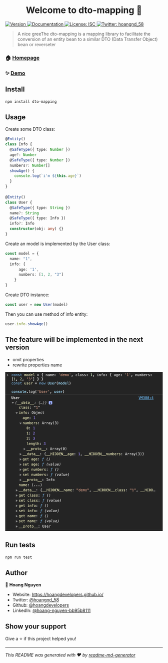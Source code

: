 <h1 align="center">Welcome to dto-mapping 👋</h1>
<p>
  <a href="https://www.npmjs.com/package/dto-mapping" target="_blank">
    <img alt="Version" src="https://img.shields.io/npm/v/dto-mapping.svg">
  </a>
  <a href="https://github.com/hoangdevelopers/dto-mapping" target="_blank">
    <img alt="Documentation" src="https://img.shields.io/badge/documentation-yes-brightgreen.svg" />
  </a>
  <a href="#" target="_blank">
    <img alt="License: ISC" src="https://img.shields.io/badge/License-ISC-yellow.svg" />
  </a>
  <a href="https://twitter.com/hoangnd_58" target="_blank">
    <img alt="Twitter: hoangnd_58" src="https://img.shields.io/twitter/follow/hoangnd\_58.svg?style=social" />
  </a>
</p>

> A nice greeThe dto-mapping is a mapping library to facilitate the conversion of an entity bean to a similar DTO (Data Transfer Object) bean or reverseter

### 🏠 [Homepage](https://github.com/hoangdevelopers/dto-mapping)

### ✨ [Demo](https://github.com/hoangdevelopers/dto-mapping)

## Install

```sh
npm install dto-mapping
```

## Usage

Create some DTO class:
```typescript
@Entity()
class Info {
  @SafeType({ type: Number })
  age?: Number
  @SafeType({ type: Number })
  numbers?: Number[]
  showAge() {
    console.log(`i'm ${this.age}`)
  }
}

@Entity()
class User {
  @SafeType({ type: String })
  name?: String
  @SafeType({ type: Info })
  info?: Info
  constructor(obj: any) {}
}
```

Create an model is implemented by the User class:

```typescript
const model = { 
  name: "1", 
  info: { 
      age: '1', 
      numbers: [1, 2, "3"] 
    } 
}
```

Create DTO instance:

```typescript
const user = new User(model)
```

Then you can use method of info entity:
```typescript
user.info.showAge()
```

## The feature will be implemented in the next version
- omit properties
- rewrite properties name

![sample](https://github.com/hoangdevelopers/dto-mapping/blob/main/assets/01.jpg)


## Run tests

```sh
npm run test
```

## Author

👤 **Hoang Nguyen**

* Website: https://hoangdevelopers.github.io/
* Twitter: [@hoangnd\_58](https://twitter.com/hoangnd\_58)
* Github: [@hoangdevelopers](https://github.com/hoangdevelopers)
* LinkedIn: [@hoang-nguyen-bb95b8111](https://linkedin.com/in/hoang-nguyen-bb95b8111)

## Show your support

Give a ⭐️ if this project helped you!

***
_This README was generated with ❤️ by [readme-md-generator](https://github.com/kefranabg/readme-md-generator)_

